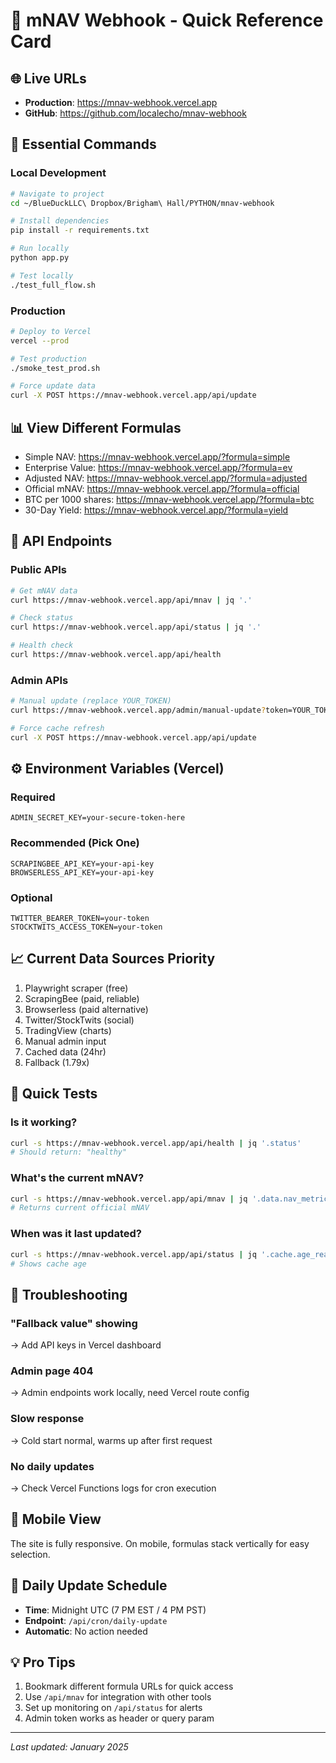 # 🚀 mNAV Webhook - Quick Reference Card

## 🌐 Live URLs
- **Production**: https://mnav-webhook.vercel.app
- **GitHub**: https://github.com/localecho/mnav-webhook

## 🔧 Essential Commands

### Local Development
```bash
# Navigate to project
cd ~/BlueDuckLLC\ Dropbox/Brigham\ Hall/PYTHON/mnav-webhook

# Install dependencies
pip install -r requirements.txt

# Run locally
python app.py

# Test locally
./test_full_flow.sh
```

### Production
```bash
# Deploy to Vercel
vercel --prod

# Test production
./smoke_test_prod.sh

# Force update data
curl -X POST https://mnav-webhook.vercel.app/api/update
```

## 📊 View Different Formulas
- Simple NAV: https://mnav-webhook.vercel.app/?formula=simple
- Enterprise Value: https://mnav-webhook.vercel.app/?formula=ev
- Adjusted NAV: https://mnav-webhook.vercel.app/?formula=adjusted
- Official mNAV: https://mnav-webhook.vercel.app/?formula=official
- BTC per 1000 shares: https://mnav-webhook.vercel.app/?formula=btc
- 30-Day Yield: https://mnav-webhook.vercel.app/?formula=yield

## 🔑 API Endpoints

### Public APIs
```bash
# Get mNAV data
curl https://mnav-webhook.vercel.app/api/mnav | jq '.'

# Check status
curl https://mnav-webhook.vercel.app/api/status | jq '.'

# Health check
curl https://mnav-webhook.vercel.app/api/health
```

### Admin APIs
```bash
# Manual update (replace YOUR_TOKEN)
curl https://mnav-webhook.vercel.app/admin/manual-update?token=YOUR_TOKEN

# Force cache refresh
curl -X POST https://mnav-webhook.vercel.app/api/update
```

## ⚙️ Environment Variables (Vercel)

### Required
```
ADMIN_SECRET_KEY=your-secure-token-here
```

### Recommended (Pick One)
```
SCRAPINGBEE_API_KEY=your-api-key
BROWSERLESS_API_KEY=your-api-key
```

### Optional
```
TWITTER_BEARER_TOKEN=your-token
STOCKTWITS_ACCESS_TOKEN=your-token
```

## 📈 Current Data Sources Priority
1. Playwright scraper (free)
2. ScrapingBee (paid, reliable)
3. Browserless (paid alternative)
4. Twitter/StockTwits (social)
5. TradingView (charts)
6. Manual admin input
7. Cached data (24hr)
8. Fallback (1.79x)

## 🧪 Quick Tests

### Is it working?
```bash
curl -s https://mnav-webhook.vercel.app/api/health | jq '.status'
# Should return: "healthy"
```

### What's the current mNAV?
```bash
curl -s https://mnav-webhook.vercel.app/api/mnav | jq '.data.nav_metrics.official_nav'
# Returns current official mNAV
```

### When was it last updated?
```bash
curl -s https://mnav-webhook.vercel.app/api/status | jq '.cache.age_readable'
# Shows cache age
```

## 🚨 Troubleshooting

### "Fallback value" showing
→ Add API keys in Vercel dashboard

### Admin page 404
→ Admin endpoints work locally, need Vercel route config

### Slow response
→ Cold start normal, warms up after first request

### No daily updates
→ Check Vercel Functions logs for cron execution

## 📱 Mobile View
The site is fully responsive. On mobile, formulas stack vertically for easy selection.

## 🔄 Daily Update Schedule
- **Time**: Midnight UTC (7 PM EST / 4 PM PST)
- **Endpoint**: `/api/cron/daily-update`
- **Automatic**: No action needed

## 💡 Pro Tips
1. Bookmark different formula URLs for quick access
2. Use `/api/mnav` for integration with other tools
3. Set up monitoring on `/api/status` for alerts
4. Admin token works as header or query param

---
*Last updated: January 2025*